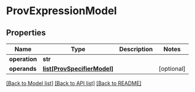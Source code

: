 # ProvExpressionModel

## Properties
Name | Type | Description | Notes
------------ | ------------- | ------------- | -------------
**operation** | **str** |  | 
**operands** | [**list[ProvSpecifierModel]**](ProvSpecifierModel.md) |  | [optional] 

[[Back to Model list]](../README.md#documentation-for-models) [[Back to API list]](../README.md#documentation-for-api-endpoints) [[Back to README]](../README.md)


